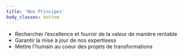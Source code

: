```yaml
---
title: 'Nos Principes'
body_classes: bottom
---
```


* Rechercher l’excellence et fournir de la valeur de manière rentable
* Garantir la mise à jour de nos expertisess
* Mettre l'humain au coeur des projets de transformations 